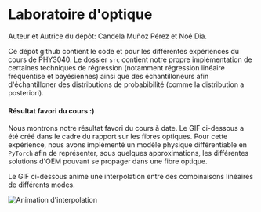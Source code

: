 # Laboratoire d'optique

Auteur et Autrice du dépôt: Candela Muñoz Pérez et Noé Dia. 

Ce dépôt github contient le code et pour les différentes expériences du cours de PHY3040. Le dossier `src` contient notre propre implémentation de certaines techniques de régression (notamment régression linéaire fréquentise et bayésiennes) ainsi que des échantilloneurs afin d'échantilloner des distributions de probabibilité (comme la distribution a posteriori). 

#### Résultat favori du cours :) 
Nous montrons notre résultat favori du cours à date. Le GIF ci-dessous a été créé dans le cadre du rapport sur les fibres optiques. Pour cette expérience, nous avons implémenté un modèle physique différentiable en `PyTorch` afin de représenter, sous quelques approximations, les différentes solutions d'OEM pouvant se propager dans une fibre optique. 

Le GIF ci-dessous anime une interpolation entre des combinaisons linéaires de différents modes. 

![Animation d'interpolation](assets/modes_interpolation.gif)
